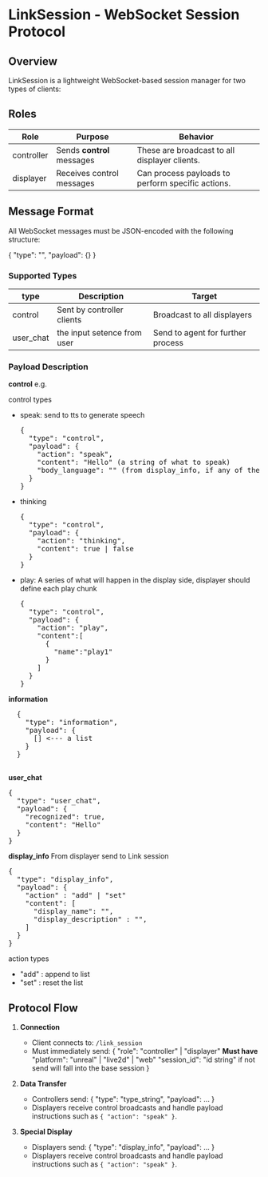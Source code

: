 # LinkSession - WebSocket Session Protocol

## Overview

LinkSession is a lightweight WebSocket-based session manager for two types of clients:

## Roles

| Role        | Purpose                                | Behavior                                      |
|-------------|----------------------------------------|-----------------------------------------------|
| controller  | Sends **control** messages             | These are broadcast to all displayer clients. |
| displayer   | Receives control messages              | Can process payloads to perform specific actions. |

## Message Format

All WebSocket messages must be JSON-encoded with the following structure:

{
  "type": "",
  "payload": {}
}

### Supported Types

| type      | Description                            | Target                             |
|-----------|----------------------------------------|------------------------------------|
| control   | Sent by controller clients             | Broadcast to all displayers        |
| user_chat | the input setence from user            | Send to agent for further process  |

### Payload Description

**control**
e.g.

control types

* speak: send to tts to generate speech
  <pre>
  {
    "type": "control",
    "payload": {
      "action": "speak",
      "content": "Hello" (a string of what to speak)
      "body_language": "" (from display_info, if any of the display can be use as a body language, should stop when speak end)
    }
  }
  </pre>

* thinking
  <pre>
  {
    "type": "control",
    "payload": {
      "action": "thinking",
      "content": true | false
    }
  }
  </pre>

* play: A series of what will happen in the display side, displayer should define each play chunk
  <pre>
  {
    "type": "control",
    "payload": {
      "action": "play",
      "content":[
        {
          "name":"play1"
        }
      ]
    }
  }
  </pre>

**information**
  <pre>
  {
    "type": "information",
    "payload": {
      [] <--- a list
    }
  }
  </pre>


**user_chat**

<pre>
{
  "type": "user_chat",
  "payload": {
    "recognized": true,
    "content": "Hello"
  }
}
</pre>


**display_info**
From displayer send to Link session
<pre>
{
  "type": "display_info",
  "payload": {
    "action" : "add" | "set"
    "content": [
      "display_name": "",
      "display_description" : "",
    ]
  }
}
</pre>
action types
* "add" : append to list
* "set" : reset the list

## Protocol Flow

1. **Connection**
   - Client connects to: `/link_session`
   - Must immediately send:
     {
       "role": "controller" | "displayer" **Must have**
       "platform": "unreal" | "live2d" | "web"
       "session_id": "id string"  if not send will fall into the base session
     }

2. **Data Transfer**
   - Controllers send:
     {
       "type": "type_string",
       "payload": ...
     }
   - Displayers receive control broadcasts and handle payload instructions such as `{ "action": "speak" }`.

3. **Special Display**
   - Displayers send:
     {
       "type": "display_info",
       "payload": ...
     }
   - Displayers receive control broadcasts and handle payload instructions such as `{ "action": "speak" }`.
